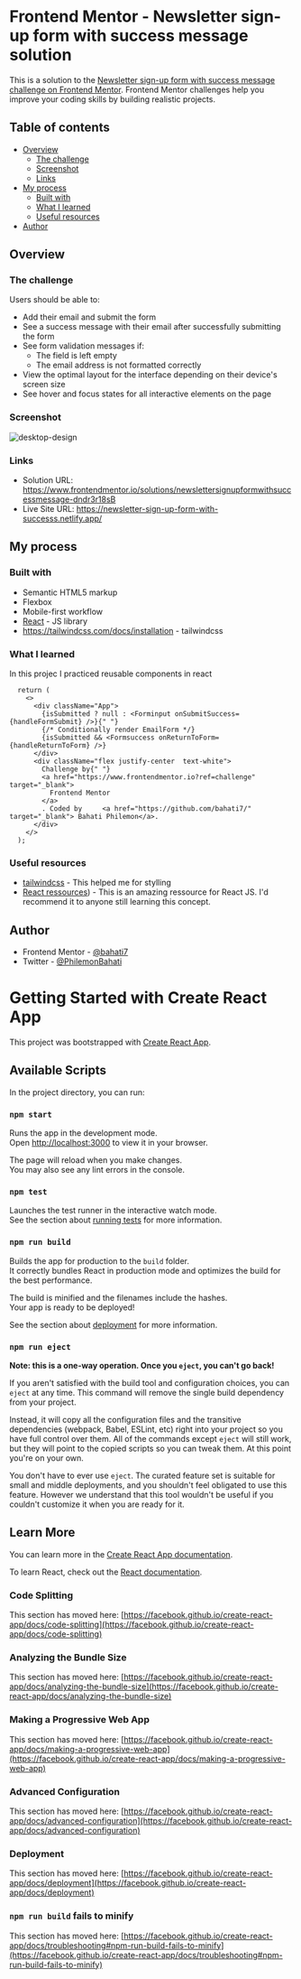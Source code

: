 # Frontend Mentor - Newsletter sign-up form with success message solution

This is a solution to the [Newsletter sign-up form with success message challenge on Frontend Mentor](https://www.frontendmentor.io/challenges/newsletter-signup-form-with-success-message-3FC1AZbNrv). Frontend Mentor challenges help you improve your coding skills by building realistic projects.

## Table of contents

- [Overview](#overview)
  - [The challenge](#the-challenge)
  - [Screenshot](#screenshot)
  - [Links](#links)
- [My process](#my-process)
  - [Built with](#built-with)
  - [What I learned](#what-i-learned)
  - [Useful resources](#useful-resources)
- [Author](#author)



## Overview

### The challenge

Users should be able to:

- Add their email and submit the form
- See a success message with their email after successfully submitting the form
- See form validation messages if:
  - The field is left empty
  - The email address is not formatted correctly
- View the optimal layout for the interface depending on their device's screen size
- See hover and focus states for all interactive elements on the page

### Screenshot

![desktop-design](https://github.com/bahati7/newsletter-sign-up-form-with-success-message/assets/14108202/d53e8dd3-1640-4ad6-a5a2-e70b5812af15)



### Links

- Solution URL: https://www.frontendmentor.io/solutions/newslettersignupformwithsuccessmessage-dndr3r18sB
- Live Site URL: https://newsletter-sign-up-form-with-successs.netlify.app/

## My process

### Built with

- Semantic HTML5 markup
- Flexbox
- Mobile-first workflow
- [React](https://reactjs.org/) - JS library
- https://tailwindcss.com/docs/installation - tailwindcss


### What I learned

In this projec I practiced reusable components in react
```
  return (
    <>
      <div className="App">
        {isSubmitted ? null : <Forminput onSubmitSuccess={handleFormSubmit} />}{" "}
        {/* Conditionally render EmailForm */}
        {isSubmitted && <Formsuccess onReturnToForm={handleReturnToForm} />}
      </div>
      <div className="flex justify-center  text-white">
        Challenge by{" "}  
        <a href="https://www.frontendmentor.io?ref=challenge" target="_blank">
          Frontend Mentor
        </a>
        . Coded by     <a href="https://github.com/bahati7/" target="_blank"> Bahati Philemon</a>.
      </div>
    </>
  );
```


### Useful resources

- [tailwindcss](https://tailwindcss.com/docs/installation) - This helped me for stylling
- [React ressources](https://reactresources.com/)) - This is an amazing ressource for React JS. I'd recommend it to anyone still learning this concept.


## Author

- Frontend Mentor - [@bahati7](https://www.frontendmentor.io/profile/bahati7)
- Twitter - [@PhilemonBahati](https://twitter.com/PhilemonBahati)




# Getting Started with Create React App

This project was bootstrapped with [Create React App](https://github.com/facebook/create-react-app).

## Available Scripts

In the project directory, you can run:

### `npm start`

Runs the app in the development mode.\
Open [http://localhost:3000](http://localhost:3000) to view it in your browser.

The page will reload when you make changes.\
You may also see any lint errors in the console.

### `npm test`

Launches the test runner in the interactive watch mode.\
See the section about [running tests](https://facebook.github.io/create-react-app/docs/running-tests) for more information.

### `npm run build`

Builds the app for production to the `build` folder.\
It correctly bundles React in production mode and optimizes the build for the best performance.

The build is minified and the filenames include the hashes.\
Your app is ready to be deployed!

See the section about [deployment](https://facebook.github.io/create-react-app/docs/deployment) for more information.

### `npm run eject`

**Note: this is a one-way operation. Once you `eject`, you can't go back!**

If you aren't satisfied with the build tool and configuration choices, you can `eject` at any time. This command will remove the single build dependency from your project.

Instead, it will copy all the configuration files and the transitive dependencies (webpack, Babel, ESLint, etc) right into your project so you have full control over them. All of the commands except `eject` will still work, but they will point to the copied scripts so you can tweak them. At this point you're on your own.

You don't have to ever use `eject`. The curated feature set is suitable for small and middle deployments, and you shouldn't feel obligated to use this feature. However we understand that this tool wouldn't be useful if you couldn't customize it when you are ready for it.

## Learn More

You can learn more in the [Create React App documentation](https://facebook.github.io/create-react-app/docs/getting-started).

To learn React, check out the [React documentation](https://reactjs.org/).

### Code Splitting

This section has moved here: [https://facebook.github.io/create-react-app/docs/code-splitting](https://facebook.github.io/create-react-app/docs/code-splitting)

### Analyzing the Bundle Size

This section has moved here: [https://facebook.github.io/create-react-app/docs/analyzing-the-bundle-size](https://facebook.github.io/create-react-app/docs/analyzing-the-bundle-size)

### Making a Progressive Web App

This section has moved here: [https://facebook.github.io/create-react-app/docs/making-a-progressive-web-app](https://facebook.github.io/create-react-app/docs/making-a-progressive-web-app)

### Advanced Configuration

This section has moved here: [https://facebook.github.io/create-react-app/docs/advanced-configuration](https://facebook.github.io/create-react-app/docs/advanced-configuration)

### Deployment

This section has moved here: [https://facebook.github.io/create-react-app/docs/deployment](https://facebook.github.io/create-react-app/docs/deployment)

### `npm run build` fails to minify

This section has moved here: [https://facebook.github.io/create-react-app/docs/troubleshooting#npm-run-build-fails-to-minify](https://facebook.github.io/create-react-app/docs/troubleshooting#npm-run-build-fails-to-minify)
